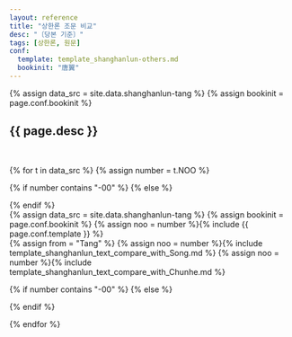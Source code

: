 ```yaml
---
layout: reference
title: "상한론 조문 비교"
desc: "〔당본 기준〕"
tags: [상한론, 원문]
conf:
  template: template_shanghanlun-others.md
  bookinit: "唐翼"
---
```


{% assign data_src = site.data.shanghanlun-tang %}
{% assign bookinit = page.conf.bookinit %}

{{ page.desc }}
--------------------

<br>

{% for t in data_src %}
{% assign number = t.NOO %}

{% if number contains "-00" %}
{% else %}
<div id="{{bookinit}}{{number}}" class="compare-set">
{% endif %}

<div class="origin" markdown="1">
{% assign data_src = site.data.shanghanlun-tang %}
{% assign bookinit = page.conf.bookinit %}
{% assign noo = number %}{% include {{ page.conf.template }} %}
</div>

<div class="compared" markdown="1">
{% assign from = "Tang" %}
{% assign noo = number %}{% include template_shanghanlun_text_compare_with_Song.md %}
{% assign noo = number %}{% include template_shanghanlun_text_compare_with_Chunhe.md %}
</div>

{% if number contains "-00" %}
{% else %}
</div>
{% endif %}

{% endfor %}
